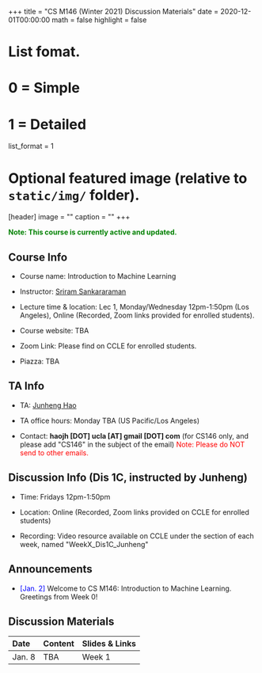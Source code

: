 +++
title = "CS M146 (Winter 2021) Discussion Materials"
date = 2020-12-01T00:00:00
math = false
highlight = false

# List fomat.
#   0 = Simple
#   1 = Detailed
list_format = 1

# Optional featured image (relative to `static/img/` folder).
[header]
image = ""
caption = ""
+++

<span style="color:green"> **Note: This course is currently active and updated.** </span>


## Course Info

* Course name: Introduction to Machine Learning

* Instructor: [Sriram Sankararaman](http://web.cs.ucla.edu/~sriram/)

* Lecture time & location: Lec 1, Monday/Wednesday 12pm-1:50pm (Los Angeles), Online (Recorded, Zoom links provided for enrolled students).

* Course website: TBA

* Zoom Link: Please find on CCLE for enrolled students.

* Piazza: TBA

## TA Info

* TA: [Junheng Hao](https://www.haojunheng.com/)

* TA office hours: Monday TBA (US Pacific/Los Angeles)

* Contact: **haojh [DOT] ucla [AT] gmail [DOT] com** (for CS146 only, and please add "CS146" in the subject of the email) <span style="color:red"> Note: Please do NOT send to other emails. </span>


## Discussion Info (Dis 1C, instructed by Junheng)

* Time: Fridays 12pm-1:50pm

* Location: Online (Recorded, Zoom links provided on CCLE for enrolled students)

* Recording: Video resource available on CCLE under the section of each week, named "WeekX_Dis1C_Junheng"

## Announcements

* <span style="color:blue">\[Jan. 2\]</span> Welcome to CS M146: Introduction to Machine Learning. Greetings from Week 0!


## Discussion Materials

|  Date  |                        Content                      |          Slides & Links            |
|:-------|:----------------------------------------------------|:-----------------------------------|
| Jan. 8 | TBA | Week 1 |